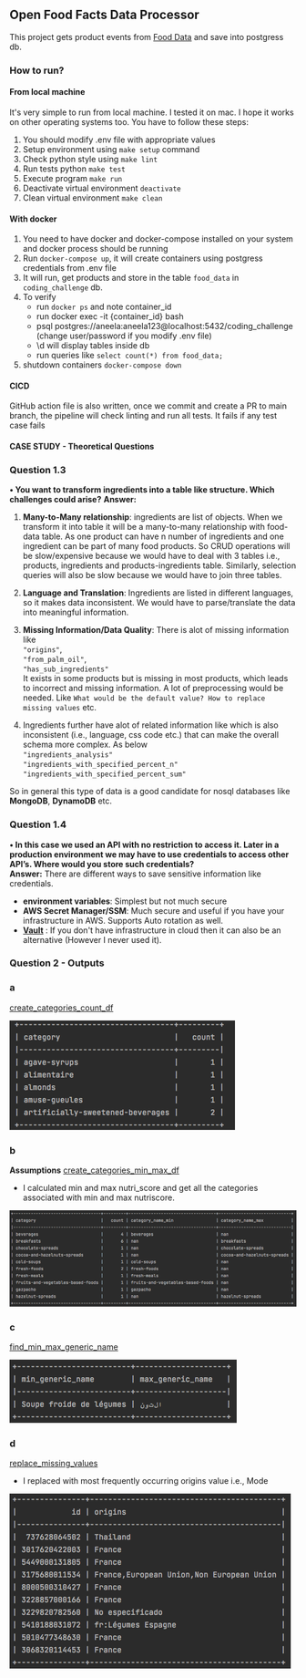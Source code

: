 ## Open Food Facts Data Processor

This project gets product events from [Food Data](!https://world.openfoodfacts.org/api/v0/product) and save into postgress db.

### How to run?

#### From local machine
It's very simple to run from local machine. I tested it on mac. I hope it works on other operating systems too. 
You have to follow these steps:
1. You should modify .env file with appropriate values
2. Setup environment using `make setup` command
3. Check python style using `make lint`
4. Run tests python `make test`
5. Execute program `make run`
6. Deactivate virtual environment `deactivate`
7. Clean virtual environment `make clean`

#### With docker
1. You need to have docker and docker-compose installed on your system and docker process should be running
2. Run `docker-compose up`, it will create containers using postgress credentials from .env file
3. It will run, get products and store in the table `food_data` in `coding_challenge` db.
4. To verify 
    - run `docker ps` and note container_id
    - run docker exec -it {container_id} bash
    - psql postgres://aneela:aneela123@localhost:5432/coding_challenge (change user/password if you modify .env file)
    - \d will display tables inside db
    - run queries like `select count(*) from food_data;`
5. shutdown containers `docker-compose down`


#### CICD
GitHub action file is also written, once we commit and create a PR to main branch, the pipeline will check linting and run all tests. It fails if any test case fails

#### CASE STUDY - Theoretical Questions 
### Question 1.3
**• You want to transform ingredients into a table like structure. Which challenges could arise?**
**Answer:**
1. **Many-to-Many relationship**: ingredients are list of objects. When we transform it into table it will be a many-to-many relationship with food-data table.
As one product can have n number of ingredients and one ingredient can be part of many food products. So CRUD operations will be slow/expensive because we would have to deal with 3 tables i.e., products, ingredients and products-ingredients table.
Similarly, selection queries will also be slow because we would have to join three tables. 

2. **Language and Translation**: Ingredients are listed in different languages, so it makes data inconsistent. We would have to parse/translate the data into meaningful information. 
3. **Missing Information/Data Quality**: There is alot of missing information like <br>`"origins"`, <br>`"from_palm_oil"`, <br>`"has_sub_ingredients"` <br> It exists in some products but is missing in most products, which leads to incorrect and missing information.
A lot of preprocessing would be needed. Like `What would be the default value? How to replace missing values` etc. 

4. Ingredients further have alot of related information like which is also inconsistent (i.e., language, css code etc.) that can make the overall schema more complex. As below
   <br>`"ingredients_analysis"`
   <br>`"ingredients_with_specified_percent_n"`
   <br>`"ingredients_with_specified_percent_sum"`

So in general this type of data is a good candidate for nosql databases like **MongoDB**, **DynamoDB** etc.

### Question 1.4
**• In this case we used an API with no restriction to access it. Later in a production environment we may have to use credentials to access other API’s. Where would you store such credentials?**
<br>**Answer:**
There are different ways to save sensitive information like credentials. 
- **environment variables**: Simplest but not much secure 
- **AWS Secret Manager/SSM**: Much secure and useful if you have your infrastructure in AWS. Supports Auto rotation as well.
- **[Vault](https://www.vaultproject.io/)** : If you don't have infrastructure in cloud then it can also be an alternative (However I never used it).

### Question 2 - Outputs
### a  
[create_categories_count_df](food_data_processor/transformations/data_transformations.py)

![](screenshots/transformation-1.png)
### b 
**Assumptions**
[create_categories_min_max_df](food_data_processor/transformations/data_transformations.py)
- I calculated min and max nutri_score and get all the categories associated with min and max nutriscore. 

![](screenshots/transformation-2.png)
### c
[find_min_max_generic_name](food_data_processor/transformations/data_transformations.py)

![](screenshots/transformation-3.png)
### d
[replace_missing_values](food_data_processor/transformations/data_transformations.py)
- I replaced with most frequently occurring origins value i.e., Mode  

![](screenshots/transformation-4.png)